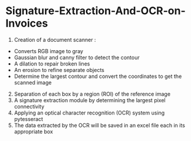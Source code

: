 # Signature-Extraction-And-OCR-on-Invoices </br>
1) Creation of a document scanner : </br>
+ Converts RGB image to gray </br>
+ Gaussian blur and canny filter to detect the contour </br>
+ A dilation to repair broken lines </br>
+ An erosion to refine separate objects </br>
+ Determine the largest contour and convert the coordinates to get the scanned image </br>
2) Separation of each box by a region (ROI) of the reference image </br>
3) A signature extraction module by determining the largest pixel connectivity </br>
4) Applying an optical character recognition (OCR) system using pytesseract </br>
5) The data extracted by the OCR will be saved in an excel file each in its appropriate box </br>
